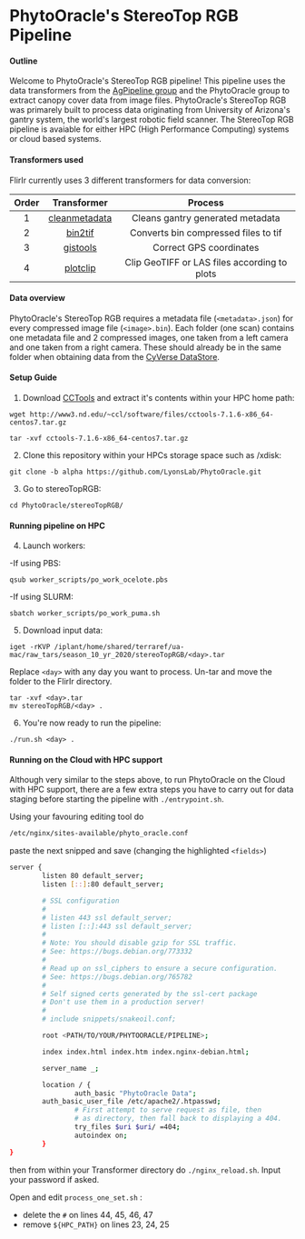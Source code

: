 # PhytoOracle's StereoTop RGB Pipeline

#### Outline

Welcome to PhytoOracle's StereoTop RGB pipeline! This pipeline uses the data transformers from the [AgPipeline group](https://github.com/AgPipeline/) and the PhytoOracle group to extract canopy cover data from image files. PhytoOracle's StereoTop RGB was primarely built to process data originating from University of Arizona's gantry system, the world's largest robotic field scanner. The StereoTop RGB pipeline is avaiable for either HPC (High Performance Computing) systems or cloud based systems.

#### Transformers used

FlirIr currently uses 3 different transformers for data conversion:

| Order |                         Transformer                          |                   Process                    |
| :---: | :----------------------------------------------------------: | :------------------------------------------: |
|   1   | [cleanmetadata](https://github.com/AgPipeline/moving-transformer-cleanmetadata) |       Cleans gantry generated metadata       |
|   2   | [bin2tif](https://github.com/AgPipeline/moving-transformer-bin2tif) |     Converts bin compressed files to tif     |
|   3   |                           [gistools](https://github.com/uacic/docker-builds/tree/master/gistools)                           |           Correct GPS coordinates            |
|   4   | [plotclip](https://github.com/AgPipeline/transformer-plotclip) | Clip GeoTIFF or LAS files according to plots |

#### Data overview

PhytoOracle's StereoTop RGB requires a metadata file (`<metadata>.json`) for every compressed image file (`<image>.bin`). Each folder (one scan) contains one metadata file and 2 compressed images, one taken from a left camera and one taken from a right camera. These should already be in the same folder when obtaining data from the [CyVerse DataStore](https://cyverse.org/data-store).

#### Setup Guide
1. Download [CCTools](http://www3.nd.edu/~ccl/software/files/cctools-7.1.6-x86_64-centos7.tar.gz) and extract it's contents within your HPC home path:
```
wget http://www3.nd.edu/~ccl/software/files/cctools-7.1.6-x86_64-centos7.tar.gz

tar -xvf cctools-7.1.6-x86_64-centos7.tar.gz
```        

2. Clone this repository within your HPCs storage space such as /xdisk:
```
git clone -b alpha https://github.com/LyonsLab/PhytoOracle.git
```

3. Go to stereoTopRGB:
```
cd PhytoOracle/stereoTopRGB/
```

#### Running pipeline on HPC 
4. Launch workers:

-If using PBS: 
```
qsub worker_scripts/po_work_ocelote.pbs
```
-If using SLURM:
```
sbatch worker_scripts/po_work_puma.sh
```

5. Download input data:
```
iget -rKVP /iplant/home/shared/terraref/ua-mac/raw_tars/season_10_yr_2020/stereoTopRGB/<day>.tar
```

Replace `<day>` with any day you want to process. Un-tar and move the folder to the FlirIr directory.

```
tar -xvf <day>.tar
mv stereoTopRGB/<day> .
```

6. You're now ready to run the pipeline:
```
./run.sh <day> .
```

#### Running on the Cloud with HPC support

Although very similar to the steps above,  to run PhytoOracle on the Cloud with HPC support, there are a few extra steps  you have to carry out for data staging before starting the pipeline with `./entrypoint.sh`.

Using your favouring editing tool do

```bash
/etc/nginx/sites-available/phyto_oracle.conf
```

paste the next snipped and save (changing the highlighted `<fields>`)

```bash
server {
        listen 80 default_server;
        listen [::]:80 default_server;

        # SSL configuration
        #
        # listen 443 ssl default_server;
        # listen [::]:443 ssl default_server;
        #
        # Note: You should disable gzip for SSL traffic.
        # See: https://bugs.debian.org/773332
        #
        # Read up on ssl_ciphers to ensure a secure configuration.
        # See: https://bugs.debian.org/765782
        #
        # Self signed certs generated by the ssl-cert package
        # Don't use them in a production server!
        #
        # include snippets/snakeoil.conf;

        root <PATH/TO/YOUR/PHYTOORACLE/PIPELINE>;

        index index.html index.htm index.nginx-debian.html;

        server_name _;

        location / {
                auth_basic "PhytoOracle Data";
        auth_basic_user_file /etc/apache2/.htpasswd;
                # First attempt to serve request as file, then
                # as directory, then fall back to displaying a 404.
                try_files $uri $uri/ =404;
                autoindex on;
        }
}
```

then from within your Transformer directory do `./nginx_reload.sh`. Input your password if asked.

Open and edit `process_one_set.sh` : 

- delete the `#` on lines 44, 45, 46, 47
- remove `${HPC_PATH}` on lines 23, 24, 25
